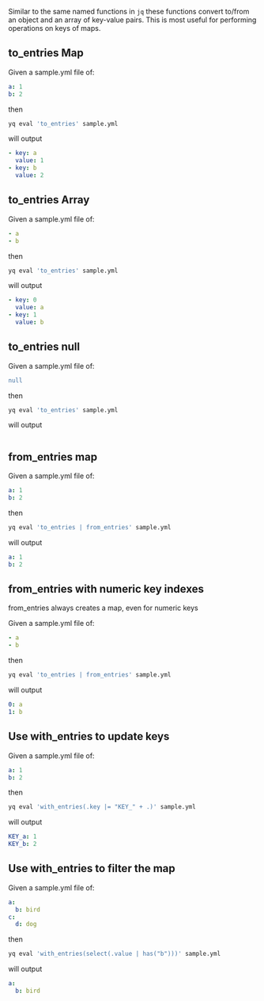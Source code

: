 Similar to the same named functions in `jq` these functions convert to/from an object and an array of key-value pairs. This is most useful for performing operations on keys of maps.
## to_entries Map
Given a sample.yml file of:
```yaml
a: 1
b: 2
```
then
```bash
yq eval 'to_entries' sample.yml
```
will output
```yaml
- key: a
  value: 1
- key: b
  value: 2
```

## to_entries Array
Given a sample.yml file of:
```yaml
- a
- b
```
then
```bash
yq eval 'to_entries' sample.yml
```
will output
```yaml
- key: 0
  value: a
- key: 1
  value: b
```

## to_entries null
Given a sample.yml file of:
```yaml
null
```
then
```bash
yq eval 'to_entries' sample.yml
```
will output
```yaml
```

## from_entries map
Given a sample.yml file of:
```yaml
a: 1
b: 2
```
then
```bash
yq eval 'to_entries | from_entries' sample.yml
```
will output
```yaml
a: 1
b: 2
```

## from_entries with numeric key indexes
from_entries always creates a map, even for numeric keys

Given a sample.yml file of:
```yaml
- a
- b
```
then
```bash
yq eval 'to_entries | from_entries' sample.yml
```
will output
```yaml
0: a
1: b
```

## Use with_entries to update keys
Given a sample.yml file of:
```yaml
a: 1
b: 2
```
then
```bash
yq eval 'with_entries(.key |= "KEY_" + .)' sample.yml
```
will output
```yaml
KEY_a: 1
KEY_b: 2
```

## Use with_entries to filter the map
Given a sample.yml file of:
```yaml
a:
  b: bird
c:
  d: dog
```
then
```bash
yq eval 'with_entries(select(.value | has("b")))' sample.yml
```
will output
```yaml
a:
  b: bird
```

